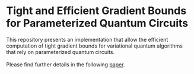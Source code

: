 # Tight and Efficient Gradient Bounds for Parameterized Quantum Circuits

This repository presents an implementation that allow the efficient computation of tight gradient bounds for variational quantum algorithms that rely on parameterized quantum circuits.
<br/>
<br/>
Please find further details in the following [paper](https://quantum-journal.org/papers/q-2024-09-25-1484/).
